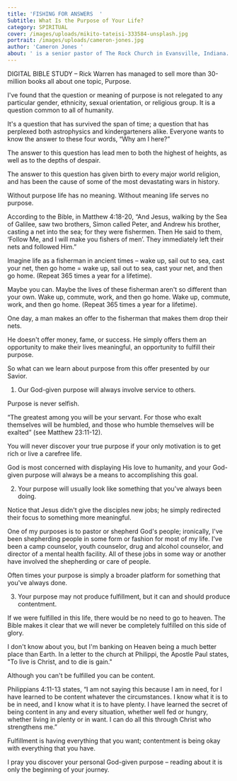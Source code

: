 ```yaml
---
title: 'FISHING FOR ANSWERS  '
Subtitle: What Is the Purpose of Your Life?
category: SPIRITUAL
cover: /images/uploads/mikito-tateisi-333584-unsplash.jpg
portrait: /images/uploads/cameron-jones.jpg
author: 'Cameron Jones '
about: ' is a senior pastor of The Rock Church in Evansville, Indiana. Upon graduating from the University of Southern Indiana, he continues with his passion to teach others how to practically apply God’s word in daily living.'
---
```

DIGITAL BIBLE STUDY – Rick Warren has managed to sell more than 30-million books all about one topic, Purpose.

I've found that the question or meaning of purpose is not relegated to any particular gender, ethnicity, sexual orientation, or religious group. It is a question common to all of humanity.

It's a question that has survived the span of time; a question that has perplexed both astrophysics and kindergarteners alike. Everyone wants to know the answer to these four words, “Why am I here?”

The answer to this question has lead men to both the highest of heights, as well as to the depths of despair.

The answer to this question has given birth to every major world religion, and has been the cause of some of the most devastating wars in history.

Without purpose life has no meaning. Without meaning life serves no purpose.

According to the Bible, in Matthew 4:18-20, “And Jesus, walking by the Sea of Galilee, saw two brothers, Simon called Peter, and Andrew his brother, casting a net into the sea; for they were fishermen. Then He said to them, ‘Follow Me, and I will make you fishers of men’. They immediately left their nets and followed Him.” 

Imagine life as a fisherman in ancient times – wake up, sail out to sea, cast your net, then go home = wake up, sail out to sea, cast your net, and then go home. (Repeat 365 times a year for a lifetime).

Maybe you can. Maybe the lives of these fisherman aren't so different than your own. Wake up, commute, work, and then go home. Wake up, commute, work, and then go home. (Repeat 365 times a year for a lifetime).

One day, a man makes an offer to the fisherman that makes them drop their nets.

He doesn't offer money, fame, or success. He simply offers them an opportunity to make their lives meaningful, an opportunity to fulfill their purpose.

So what can we learn about purpose from this offer presented by our Savior.

   1.	Our God-given purpose will always involve service to others.

Purpose is never selfish. 

 “The greatest among you will be your servant. For those who exalt themselves will be humbled, and those who humble themselves will be exalted” (see Matthew 23:11-12).

You will never discover your true purpose if your only motivation is to get rich or live a carefree life.

God is most concerned with displaying His love to humanity, and your God-given purpose will always be a means to accomplishing this goal.

   2.	Your purpose will usually look like something that you've always been doing.

Notice that Jesus didn't give the disciples new jobs; he simply redirected their focus to something more meaningful.

One of my purposes is to pastor or shepherd God's people; ironically, I've been shepherding people in some form or fashion for most of my life. I've been a camp counselor, youth counselor, drug and alcohol counselor, and director of a mental health facility. All of these jobs in some way or another have involved the shepherding or care of people.

Often times your purpose is simply a broader platform for something that you've always done.

   3.	Your purpose may not produce fulfillment, but it can and should produce contentment.

If we were fulfilled in this life, there would be no need to go to heaven. The Bible makes it clear that we will never be completely fulfilled on this side of glory. 

I don't know about you, but I'm banking on Heaven being a much better place than Earth. In a letter to the church at Philippi, the Apostle Paul states, "To live is Christ, and to die is gain."

Although you can't be fulfilled you can be content.

Philippians 4:11-13 states, “I am not saying this because I am in need, for I have learned to be content whatever the circumstances. I know what it is to be in need, and I know what it is to have plenty. I have learned the secret of being content in any and every situation, whether well fed or hungry, whether living in plenty or in want. I can do all this through Christ who strengthens me.”

Fulfillment is having everything that you want; contentment is being okay with everything that you have.

I pray you discover your personal God-given purpose – reading about it is only the beginning of your journey.
